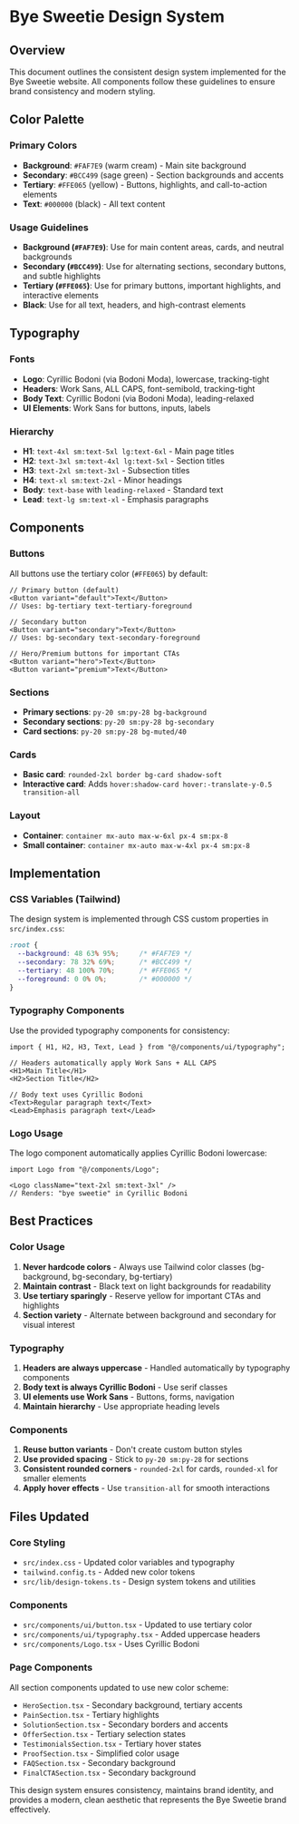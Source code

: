 # Bye Sweetie Design System

## Overview
This document outlines the consistent design system implemented for the Bye Sweetie website. All components follow these guidelines to ensure brand consistency and modern styling.

## Color Palette


### Primary Colors
- **Background**: `#FAF7E9` (warm cream) - Main site background
- **Secondary**: `#BCC499` (sage green) - Section backgrounds and accents
- **Tertiary**: `#FFE065` (yellow) - Buttons, highlights, and call-to-action elements
- **Text**: `#000000` (black) - All text content

### Usage Guidelines
- **Background (`#FAF7E9`)**: Use for main content areas, cards, and neutral backgrounds
- **Secondary (`#BCC499`)**: Use for alternating sections, secondary buttons, and subtle highlights
- **Tertiary (`#FFE065`)**: Use for primary buttons, important highlights, and interactive elements
- **Black**: Use for all text, headers, and high-contrast elements

## Typography

### Fonts
- **Logo**: Cyrillic Bodoni (via Bodoni Moda), lowercase, tracking-tight
- **Headers**: Work Sans, ALL CAPS, font-semibold, tracking-tight
- **Body Text**: Cyrillic Bodoni (via Bodoni Moda), leading-relaxed
- **UI Elements**: Work Sans for buttons, inputs, labels

### Hierarchy
- **H1**: `text-4xl sm:text-5xl lg:text-6xl` - Main page titles
- **H2**: `text-3xl sm:text-4xl lg:text-5xl` - Section titles  
- **H3**: `text-2xl sm:text-3xl` - Subsection titles
- **H4**: `text-xl sm:text-2xl` - Minor headings
- **Body**: `text-base` with `leading-relaxed` - Standard text
- **Lead**: `text-lg sm:text-xl` - Emphasis paragraphs

## Components

### Buttons
All buttons use the tertiary color (`#FFE065`) by default:

```tsx
// Primary button (default)
<Button variant="default">Text</Button>
// Uses: bg-tertiary text-tertiary-foreground

// Secondary button  
<Button variant="secondary">Text</Button>
// Uses: bg-secondary text-secondary-foreground

// Hero/Premium buttons for important CTAs
<Button variant="hero">Text</Button>
<Button variant="premium">Text</Button>
```

### Sections
- **Primary sections**: `py-20 sm:py-28 bg-background`
- **Secondary sections**: `py-20 sm:py-28 bg-secondary` 
- **Card sections**: `py-20 sm:py-28 bg-muted/40`

### Cards
- **Basic card**: `rounded-2xl border bg-card shadow-soft`
- **Interactive card**: Adds `hover:shadow-card hover:-translate-y-0.5 transition-all`

### Layout
- **Container**: `container mx-auto max-w-6xl px-4 sm:px-8`
- **Small container**: `container mx-auto max-w-4xl px-4 sm:px-8`

## Implementation

### CSS Variables (Tailwind)
The design system is implemented through CSS custom properties in `src/index.css`:

```css
:root {
  --background: 48 63% 95%;     /* #FAF7E9 */
  --secondary: 78 32% 69%;      /* #BCC499 */
  --tertiary: 48 100% 70%;      /* #FFE065 */
  --foreground: 0 0% 0%;        /* #000000 */
}
```

### Typography Components
Use the provided typography components for consistency:

```tsx
import { H1, H2, H3, Text, Lead } from "@/components/ui/typography";

// Headers automatically apply Work Sans + ALL CAPS
<H1>Main Title</H1>
<H2>Section Title</H2>

// Body text uses Cyrillic Bodoni
<Text>Regular paragraph text</Text>
<Lead>Emphasis paragraph text</Lead>
```

### Logo Usage
The logo component automatically applies Cyrillic Bodoni lowercase:

```tsx
import Logo from "@/components/Logo";

<Logo className="text-2xl sm:text-3xl" />
// Renders: "bye sweetie" in Cyrillic Bodoni
```

## Best Practices

### Color Usage
1. **Never hardcode colors** - Always use Tailwind color classes (bg-background, bg-secondary, bg-tertiary)
2. **Maintain contrast** - Black text on light backgrounds for readability
3. **Use tertiary sparingly** - Reserve yellow for important CTAs and highlights
4. **Section variety** - Alternate between background and secondary for visual interest

### Typography
1. **Headers are always uppercase** - Handled automatically by typography components
2. **Body text is always Cyrillic Bodoni** - Use serif classes
3. **UI elements use Work Sans** - Buttons, forms, navigation
4. **Maintain hierarchy** - Use appropriate heading levels

### Components
1. **Reuse button variants** - Don't create custom button styles
2. **Use provided spacing** - Stick to `py-20 sm:py-28` for sections
3. **Consistent rounded corners** - `rounded-2xl` for cards, `rounded-xl` for smaller elements
4. **Apply hover effects** - Use `transition-all` for smooth interactions

## Files Updated

### Core Styling
- `src/index.css` - Updated color variables and typography
- `tailwind.config.ts` - Added new color tokens
- `src/lib/design-tokens.ts` - Design system tokens and utilities

### Components
- `src/components/ui/button.tsx` - Updated to use tertiary color
- `src/components/ui/typography.tsx` - Added uppercase headers
- `src/components/Logo.tsx` - Uses Cyrillic Bodoni

### Page Components
All section components updated to use new color scheme:
- `HeroSection.tsx` - Secondary background, tertiary accents
- `PainSection.tsx` - Tertiary highlights
- `SolutionSection.tsx` - Secondary borders and accents
- `OfferSection.tsx` - Tertiary selection states
- `TestimonialsSection.tsx` - Tertiary hover states
- `ProofSection.tsx` - Simplified color usage
- `FAQSection.tsx` - Secondary background
- `FinalCTASection.tsx` - Secondary background

This design system ensures consistency, maintains brand identity, and provides a modern, clean aesthetic that represents the Bye Sweetie brand effectively.
